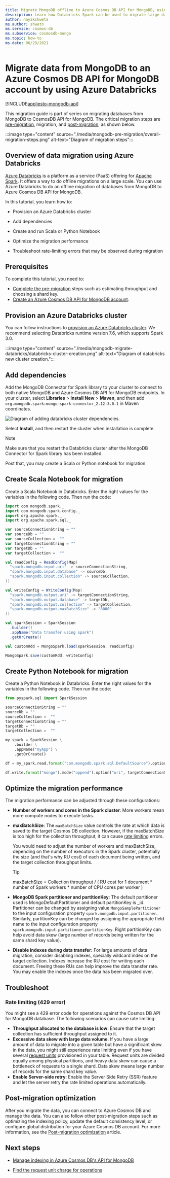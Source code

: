 ```yaml
---
title: Migrate MongoDB offline to Azure Cosmos DB API for MongoDB, using Databricks Spark
description: Learn how Databricks Spark can be used to migrate large datasets from MongoDB instances to Azure Cosmos DB
author: nayakshweta
ms.author: shwetn
ms.service: cosmos-db
ms.subservice: cosmosdb-mongo
ms.topic: how-to
ms.date: 06/29/2021
---
```

# Migrate data from MongoDB to an Azure Cosmos DB API for MongoDB account by using Azure Databricks
[!INCLUDE[appliesto-mongodb-api](includes/appliesto-mongodb-api.md)]

This migration guide is part of series on migrating databases from MongoDB to CosmosDB API for MongoDB. The critical migration steps are [pre-migration](mongodb-pre-migration.md), migration, and [post-migration](mongodb-post-migration.md), as shown below.

:::image type="content" source="./media/mongodb-pre-migration/overall-migration-steps.png" alt-text="Diagram of migration steps":::


## Overview of data migration using Azure Databricks

[Azure Databricks](https://azure.microsoft.com/services/databricks/) is a platform as a service (PaaS) offering for [Apache Spark](https://spark.apache.org/). It offers a way to do offline migrations on a large scale. You can use Azure Databricks to do an offline migration of databases from MongoDB to Azure Cosmos DB API for MongoDB.

In this tutorial, you learn how to:

- Provision an Azure Databricks cluster

- Add dependencies

- Create and run Scala or Python Notebook

- Optimize the migration performance

- Troubleshoot rate-limiting errors that may be observed during migration

## Prerequisites

To complete this tutorial, you need to:

- [Complete the pre-migration](mongodb-pre-migration.md) steps such as estimating throughput and choosing a shard key.
- [Create an Azure Cosmos DB API for MongoDB account](https://ms.portal.azure.com/#create/Microsoft.DocumentDB).

## Provision an Azure Databricks cluster

You can follow instructions to [provision an Azure Databricks cluster](/azure/databricks/scenarios/quickstart-create-databricks-workspace-portal). We recommend selecting Databricks runtime version 7.6, which supports Spark 3.0.

:::image type="content" source="./media/mongodb-migrate-databricks/databricks-cluster-creation.png" alt-text="Diagram of databricks new cluster creation.":::


## Add dependencies

Add the MongoDB Connector for Spark library to your cluster to connect to both native MongoDB and Azure Cosmos DB API for MongoDB endpoints. In your cluster, select **Libraries** > **Install New** > **Maven**, and then add `org.mongodb.spark:mongo-spark-connector_2.12:3.0.1` in Maven coordinates.

![Diagram of adding databricks cluster dependencies.](./media/mongodb-migrate-databricks/databricks-cluster-dependencies.png)


Select **Install**, and then restart the cluster when installation is complete.

> [!NOTE]
> Make sure that you restart the Databricks cluster after the MongoDB Connector for Spark library has been installed.

Post that, you may create a Scala or Python notebook for migration.


## Create Scala Notebook for migration

Create a Scala Notebook in Databricks. Enter the right values for the variables in the following code. Then run the code:


```scala
import com.mongodb.spark._
import com.mongodb.spark.config._
import org.apache.spark._
import org.apache.spark.sql._

var sourceConnectionString = ""
var sourceDb = ""
var sourceCollection =  ""
var targetConnectionString = ""
var targetDb = ""
var targetCollection =  ""

val readConfig = ReadConfig(Map(
  "spark.mongodb.input.uri" -> sourceConnectionString,
  "spark.mongodb.input.database" -> sourceDb,
  "spark.mongodb.input.collection" -> sourceCollection,
))

val writeConfig = WriteConfig(Map(
  "spark.mongodb.output.uri" -> targetConnectionString,
  "spark.mongodb.output.database" -> targetDb,
  "spark.mongodb.output.collection" -> targetCollection,
  "spark.mongodb.output.maxBatchSize" -> "8000"  
))

val sparkSession = SparkSession
  .builder()
  .appName("Data transfer using spark")
  .getOrCreate()

val customRdd = MongoSpark.load(sparkSession, readConfig)

MongoSpark.save(customRdd, writeConfig)
```

## Create Python Notebook for migration

Create a Python Notebook in Databricks. Enter the right values for the variables in the following code. Then run the code:


```python
from pyspark.sql import SparkSession

sourceConnectionString = ""
sourceDb = ""
sourceCollection =  ""
targetConnectionString = ""
targetDb = ""
targetCollection =  ""

my_spark = SparkSession \
    .builder \
    .appName("myApp") \
    .getOrCreate()

df = my_spark.read.format("com.mongodb.spark.sql.DefaultSource").option("uri", sourceConnectionString).option("database", sourceDb).option("collection", sourceCollection).load()

df.write.format("mongo").mode("append").option("uri", targetConnectionString).option("maxBatchSize",2500).option("database", targetDb).option("collection", targetCollection).save()
```

## Optimize the migration performance

The migration performance can be adjusted through these configurations:

- **Number of workers and cores in the Spark cluster**: More workers mean more compute nodes to execute tasks.

- **maxBatchSize**: The `maxBatchSize` value controls the rate at which data is saved to the target Cosmos DB collection. However, if the maxBatchSize is too high for the collection throughput, it can cause [rate limiting](prevent-rate-limiting-errors.md) errors.

  You would need to adjust the number of workers and maxBatchSize, depending on the number of executors in the Spark cluster, potentially the size (and that's why RU cost) of each document being written, and the target collection throughput limits.

  >[!TIP]
  >maxBatchSize = Collection throughput / ( RU cost for 1
  document \* number of Spark workers \* number of CPU cores per worker )

- **MongoDB Spark partitioner and partitionKey**: The default partitioner used is MongoDefaultPartitioner and default partitionKey is _id. Partitioner can be changed by assigning value `MongoSamplePartitioner` to the input configuration property `spark.mongodb.input.partitioner`. Similarly, partitionKey can be changed by assigning the appropriate field name to the input configuration property `spark.mongodb.input.partitioner.partitionKey`. Right partitionKey can help avoid data skew (large number of records being written for the same shard key value).

- **Disable indexes during data transfer:** For large amounts of data migration, consider disabling indexes, specially wildcard index on the target collection. Indexes increase the RU cost for writing each document. Freeing these RUs can help improve the data transfer rate. You may enable the indexes once the data has been migrated over.



## Troubleshoot

### Rate limiting (429 error)

You might see a 429 error code for operations against the Cosmos DB API for MongoDB database. The following scenarios can cause rate limiting:

- **Throughput allocated to the database is low**: Ensure that the target collection has sufficient throughput assigned to it.
- **Excessive data skew with large data volume**. If you have a large amount of data to migrate into a given table but have a significant skew in the data, you might still experience rate limiting even if you have several [request units](request-units.md) provisioned in your table. Request units are divided equally among physical partitions, and heavy data skew can cause a bottleneck of requests to a single shard. Data skew means large number of records for the same shard key value.
- **Enable Server-side retry**: Enable the Server Side Retry (SSR) feature and let the server retry the rate limited operations automatically.



## Post-migration optimization

After you migrate the data, you can connect to Azure Cosmos DB and manage the data. You can also follow other post-migration steps such as optimizing the indexing policy, update the default consistency level, or configure global distribution for your Azure Cosmos DB account. For more information, see the [Post-migration optimization](mongodb-post-migration.md) article.

## Next steps

* [Manage indexing in Azure Cosmos DB's API for MongoDB](mongodb-indexing.md)

* [Find the request unit charge for operations](find-request-unit-charge-mongodb.md)
